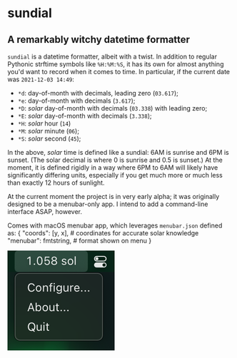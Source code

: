 # sundial
## A remarkably witchy datetime formatter

`sundial` is a datetime formatter, albeit with a twist. In addition to regular Pythonic strftime symbols like `%H:%M:%S`, it has its own for almost anything you'd want to record when it comes to time. In particular, if the current date was `2021-12-03 14:49`:

- `*d`: day-of-month with decimals, leading zero (`03.617`);
- `*e`: day-of-month with decimals (`3.617`);
- `*D`: _solar_ day-of-month with decimals (`03.338`) with leading zero;
- `*E`: _solar_ day-of-month with decimals (`3.338`);
- `*H`: _solar_ hour (`14`)
- `*M`: _solar_ minute (`06`);
- `*S`: _solar_ second (`45`);

In the above, _solar_ time is defined like a sundial: 6AM is sunrise and 6PM is sunset. (The solar decimal is where 0 is sunrise and 0.5 is sunset.) At the moment, it is defined rigidly in a way where 6PM to 6AM will likely have significantly differing units, especially if you get much more or much less than exactly 12 hours of sunlight.

At the current moment the project is in very early alpha; it was originally designed to be a menubar-only app. I intend to add a command-line interface ASAP, however.

Comes with macOS menubar app, which leverages `menubar.json` defined as:
    {
      "coords": [y, x],  # coordinates for accurate solar knowledge
      "menubar": fmtstring,  # format shown on menu
    }

![A menubar app saying "1.508 sol".](/screenshot.png)
